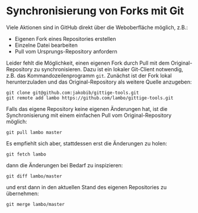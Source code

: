 # Synchronisierung von Forks mit Git

Viele Aktionen sind in GitHub direkt über die Weboberfläche möglich, z.B.:

* Eigenen Fork eines Repositories erstellen
* Einzelne Datei bearbeiten
* Pull vom Ursprungs-Repository anfordern

Leider fehlt die Möglichkeit, einen eigenen Fork durch Pull mit dem
Original-Repository zu synchronisieren. Dazu ist ein lokaler Git-Client
notwendig, z.B. das Kommandozeilenprogramm `git`. Zunächst ist der Fork lokal
herunterzuladen und das Original-Repository als weitere Quelle anzugeben:

    git clone git@github.com:jakobib/gittige-tools.git
    git remote add lambo https://github.com/lambo/gittige-tools.git

Falls das eigene Repository keine eigenen Änderungen hat, ist die
Synchronisierung mit einem einfachen Pull vom Original-Repository möglich:

    git pull lambo master

Es empfiehlt sich aber, stattdessen erst die Änderungen zu holen:

    git fetch lambo

dann die Änderungen bei Bedarf zu inspizieren:
 
    git diff lambo/master

und erst dann in den aktuellen Stand des eigenen Repositories zu übernehmen:

    git merge lambo/master


